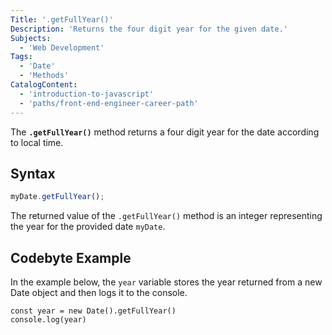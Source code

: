 ```yaml
---
Title: '.getFullYear()'
Description: 'Returns the four digit year for the given date.'
Subjects:
  - 'Web Development'
Tags:
  - 'Date'
  - 'Methods'
CatalogContent:
  - 'introduction-to-javascript'
  - 'paths/front-end-engineer-career-path'
---
```


The **`.getFullYear()`** method returns a four digit year for the date according to local time.

## Syntax

```js
myDate.getFullYear();
```

The returned value of the `.getFullYear()` method is an integer representing the year for the provided date `myDate`.

## Codebyte Example

In the example below, the `year` variable stores the year returned from a new Date object and then logs it to the console.

```codebyte/javascript
const year = new Date().getFullYear()
console.log(year)
```
